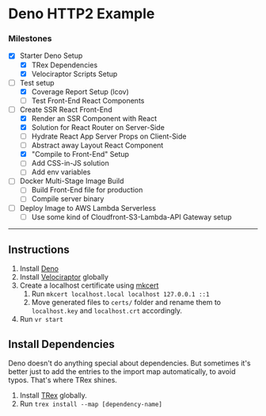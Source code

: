 # Deno HTTP2 Example

### Milestones

- [x] Starter Deno Setup
  - [x] TRex Dependencies
  - [x] Velociraptor Scripts Setup
- [ ] Test setup
  - [x] Coverage Report Setup (lcov)
  - [ ] Test Front-End React Components
- [ ] Create SSR React Front-End
  - [x] Render an SSR Component with React
  - [x] Solution for React Router on Server-Side
  - [ ] Hydrate React App Server Props on Client-Side
  - [ ] Abstract away Layout React Component
  - [x] "Compile to Front-End" Setup
  - [ ] Add CSS-in-JS solution
  - [ ] Add env variables
- [ ] Docker Multi-Stage Image Build
  - [ ] Build Front-End file for production
  - [ ] Compile server binary
- [ ] Deploy Image to AWS Lambda Serverless
  - [ ] Use some kind of Cloudfront-S3-Lambda-API Gateway setup

---

## Instructions

1. Install [Deno](https://deno.land/#installation)
2. Install [Velociraptor](https://velociraptor.run/docs/installation/) globally
3. Create a localhost certificate using
   [mkcert](https://formulae.brew.sh/formula/mkcert)
   1. Run `mkcert localhost.local localhost 127.0.0.1 ::1`
   2. Move generated files to `certs/` folder and rename them to `localhost.key`
      and `localhost.crt` accordingly.
4. Run `vr start`

## Install Dependencies

Deno doesn't do anything special about dependencies. But sometimes it's better
just to add the entries to the import map automatically, to avoid typos. That's
where TRex shines.

1. Install [TRex](https://deno.land/x/trex@v1.7.0) globally.
2. Run `trex install --map [dependency-name]`
